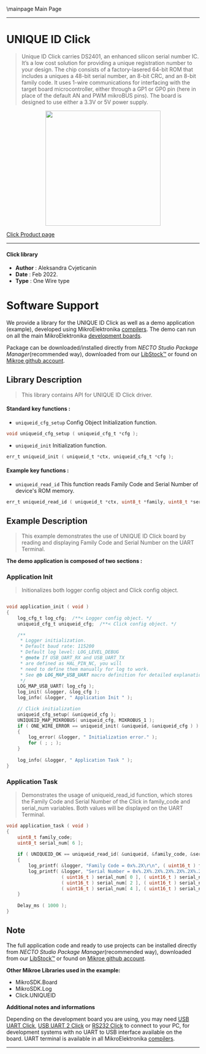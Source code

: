\mainpage Main Page

---
# UNIQUE ID Click

> Unique ID Click carries DS2401, an enhanced silicon serial number IC. It’s a low cost solution for providing a unique registration number to your design. The chip consists of a factory-lasered 64-bit ROM that includes a uniques a 48-bit serial number, an 8-bit CRC, and an 8-bit family code. It uses 1-wire communications for interfacing with the target board microcontroller, either through a GP1 or GP0 pin (here in place of the default AN and PWM mikroBUS pins). The board is designed to use either a 3.3V or 5V power supply.

<p align="center">
  <img src="https://download.mikroe.com/images/click_for_ide/uniqueid_click.png" height=300px>
</p>

[Click Product page](https://www.mikroe.com/unique-id-click)

---


#### Click library

- **Author**        : Aleksandra Cvjeticanin
- **Date**          : Feb 2022.
- **Type**          : One Wire type


# Software Support

We provide a library for the UNIQUE ID Click
as well as a demo application (example), developed using MikroElektronika
[compilers](https://www.mikroe.com/necto-studio).
The demo can run on all the main MikroElektronika [development boards](https://www.mikroe.com/development-boards).

Package can be downloaded/installed directly from *NECTO Studio Package Manager*(recommended way), downloaded from our [LibStock&trade;](https://libstock.mikroe.com) or found on [Mikroe github account](https://github.com/MikroElektronika/mikrosdk_click_v2/tree/master/clicks).

## Library Description

> This library contains API for UNIQUE ID Click driver.

#### Standard key functions :

- `uniqueid_cfg_setup` Config Object Initialization function.
```c
void uniqueid_cfg_setup ( uniqueid_cfg_t *cfg );
```

- `uniqueid_init` Initialization function.
```c
err_t uniqueid_init ( uniqueid_t *ctx, uniqueid_cfg_t *cfg );
```

#### Example key functions :

- `uniqueid_read_id` This function reads Family Code and Serial Number of device's ROM memory.
```c
err_t uniqueid_read_id ( uniqueid_t *ctx, uint8_t *family, uint8_t *serial_num ); 
```

## Example Description

> This example demonstrates the use of UNIQUE ID Click board by reading and displaying Family Code and Serial Number on the UART Terminal.

**The demo application is composed of two sections :**

### Application Init

> Initionalizes both logger config object and Click config object. 

```c

void application_init ( void )
{
	log_cfg_t log_cfg;  /**< Logger config object. */
    uniqueid_cfg_t uniqueid_cfg;  /**< Click config object. */

    /** 
     * Logger initialization.
     * Default baud rate: 115200
     * Default log level: LOG_LEVEL_DEBUG
     * @note If USB_UART_RX and USB_UART_TX 
     * are defined as HAL_PIN_NC, you will 
     * need to define them manually for log to work. 
     * See @b LOG_MAP_USB_UART macro definition for detailed explanation.
     */
    LOG_MAP_USB_UART( log_cfg );
    log_init( &logger, &log_cfg );
    log_info( &logger, " Application Init " );

    // Click initialization
    uniqueid_cfg_setup( &uniqueid_cfg );
    UNIQUEID_MAP_MIKROBUS( uniqueid_cfg, MIKROBUS_1 );
    if ( ONE_WIRE_ERROR == uniqueid_init( &uniqueid, &uniqueid_cfg ) ) 
    {
        log_error( &logger, " Initialization error." );
        for ( ; ; );
    }
    
    log_info( &logger, " Application Task " );
}

```

### Application Task

> Demonstrates the usage of uniqueid_read_id function,
which stores the Family Code and Serial Number of the Click in 
family_code and serial_num variables. Both values will be displayed 
on the UART Terminal.

```c
void application_task ( void )
{
	uint8_t family_code;
    uint8_t serial_num[ 6 ];
    
    if ( UNIQUEID_OK == uniqueid_read_id( &uniqueid, &family_code, &serial_num[ 0 ] ) )
    {
        log_printf( &logger, "Family Code = 0x%.2X\r\n", ( uint16_t ) family_code ); 
        log_printf( &logger, "Serial Number = 0x%.2X%.2X%.2X%.2X%.2X%.2X\r\n", 
                    ( uint16_t ) serial_num[ 0 ], ( uint16_t ) serial_num[ 1 ], 
                    ( uint16_t ) serial_num[ 2 ], ( uint16_t ) serial_num[ 3 ], 
                    ( uint16_t ) serial_num[ 4 ], ( uint16_t ) serial_num[ 5 ] ); 
    }      
    
    Delay_ms ( 1000 ); 
}
```

## Note

The full application code and ready to use projects can be installed directly from *NECTO Studio Package Manager*(recommended way), downloaded from our [LibStock&trade;](https://libstock.mikroe.com) or found on [Mikroe github account](https://github.com/MikroElektronika/mikrosdk_click_v2/tree/master/clicks).

**Other Mikroe Libraries used in the example:**

- MikroSDK.Board
- MikroSDK.Log
- Click.UNIQUEID

**Additional notes and informations**

Depending on the development board you are using, you may need
[USB UART Click](https://www.mikroe.com/usb-uart-click),
[USB UART 2 Click](https://www.mikroe.com/usb-uart-2-click) or
[RS232 Click](https://www.mikroe.com/rs232-click) to connect to your PC, for
development systems with no UART to USB interface available on the board. UART
terminal is available in all MikroElektronika
[compilers](https://shop.mikroe.com/compilers).

---

